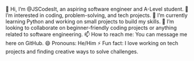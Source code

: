👋 Hi, I’m @JSCodesIt, an aspiring software engineer and A-Level student.
👀 I’m interested in coding, problem-solving, and tech projects.
🌱 I’m currently learning Python and working on small projects to build my skills.
💞️ I’m looking to collaborate on beginner-friendly coding projects or anything related to software engineering.
📫 How to reach me: You can message me here on GitHub.
😄 Pronouns: He/Him
⚡ Fun fact: I love working on tech projects and finding creative ways to solve challenges.
